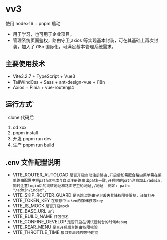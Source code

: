 # vv3

使用 node>16 + pnpm 启动

- 用于学习，也可用于企业项目。
- 管理系统页面鉴权，路由守卫,axios 等实现基本封装，可在其基础上再次封装，加入了 i18n 国际化，可满足基本管理系统需求。

## 主要使用技术

- Vite3.2.7 + TypeScript + Vue3
- TailWindCss + Sass + ant-design-vue + i18n
- Axios + Pinia + vue-router@4

## 运行方式`

`
clone 代码后

1. cd xxx
2. pnpm install
3. 开发 pnpm run dev
4. 生产 pnpm run build

## .env 文件配置说明

- VITE_ROUTER_AUTOLOAD `是否开启自动注册路由,开启后如需配合路由菜单需在菜单路由配置中将path改写成与自动注册路由出path一致,开启时的path注意加上/admin,同时注意login后的跳转地址和路由守卫的地址,/地址  例如: path: "/admin/index",`
- VITE_SKIP_ROUTER_GUARD `是否跳过路由守卫丢失登陆权限等限制，谨慎打开`
- VITE_TOKEN_KEY `在缓存中token的存储获取key`
- VITE_IS_MOCK `是否开启mock`
- VITE_BASE_URL `url`
- VITE_BUILD_NAME `打包包名`
- VITE_CONFINE_DEVELOP `是否开启在调试控制台的时候debug`
- VITE_REAR_MENU `是否开启后台路由权限校验`
- VITE_THROTTLE_TIME `接口节流时的等待时间`
